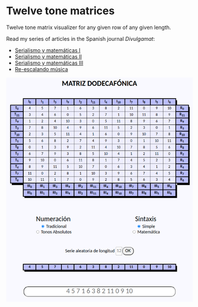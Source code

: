 # Twelve tone matrices
Twelve tone matrix visualizer for any given row of any given length.

Read my series of articles in the Spanish journal *Divulgamat*:
* [Serialismo y matemáticas I](http://www.divulgamat.net/divulgamat15/index.php?option=com_content&view=article&id=18209&directory=67)
* [Serialismo y matemáticas II](http://www.divulgamat.net/divulgamat15/index.php?option=com_content&view=article&id=18227&directory=67)
* [Serialismo y matemáticas III](http://www.divulgamat.net/divulgamat15/index.php?option=com_content&view=article&id=18258&directory=67)
* [Re-escalando música](http://www.divulgamat.net/divulgamat15/index.php?option=com_content&view=article&id=18273&directory=67)

![matrices.png](matrices.png)
